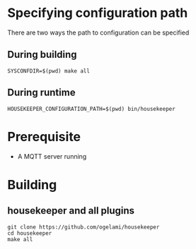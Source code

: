 # Specifying configuration path
There are two ways the path to configuration can be specified

## During building
```
SYSCONFDIR=$(pwd) make all
```

## During runtime
```
HOUSEKEEPER_CONFIGURATION_PATH=$(pwd) bin/housekeeper
```

# Prerequisite
* A MQTT server running

# Building

## housekeeper and all plugins
```
git clone https://github.com/ogelami/housekeeper
cd housekeeper
make all
```
